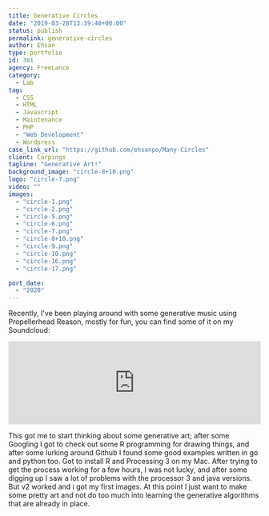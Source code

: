 ```yaml
---
title: Generative Circles
date: "2019-03-28T13:39:40+00:00"
status: publish
permalink: generative-circles
author: Ehsan
type: portfolio
id: 381
agency: FreeLance
category:
  - Lab
tag:
  - CSS
  - HTML
  - Javascript
  - Maintenance
  - PHP
  - "Web Development"
  - Wordpress
case_link_url: "https://github.com/ehsanpo/Many-Circles"
client: Carpings
tagline: "Generative Art!"
background_image: "circle-8+10.png"
logo: "circle-7.png"
video: ""
images:
  - "circle-1.png"
  - "circle-2.png"
  - "circle-5.png"
  - "circle-6.png"
  - "circle-7.png"
  - "circle-8+10.png"
  - "circle-9.png"
  - "circle-10.png"
  - "circle-16.png"
  - "circle-17.png"

port_date:
  - "2020"
---
```


Recently, I've been playing around with some generative music using Propellerhead Reason, mostly for fun, you can find some of it on my Soundcloud:

<iframe width="100%" height="166" scrolling="no" frameborder="no" allow="autoplay" src="https://w.soundcloud.com/player/?url=https%3A//api.soundcloud.com/tracks/1172751727&color=%23ff5500&auto_play=false&hide_related=true&show_comments=false&show_user=true&show_reposts=false&show_teaser=false"></iframe>

This got me to start thinking about some generative art; after some Googling I got to check out some R programming for drawing things, and after some lurking around Github I found some good examples written in go and python too. Got to install R and Processing 3 on my Mac. After trying to get the process working for a few hours, I was not lucky, and after some digging up I saw a lot of problems with the processor 3 and java versions. But v2 worked and i got my first images.
At this point I just want to make some pretty art and not do too much into learning the generative algorithms that are already in place.
